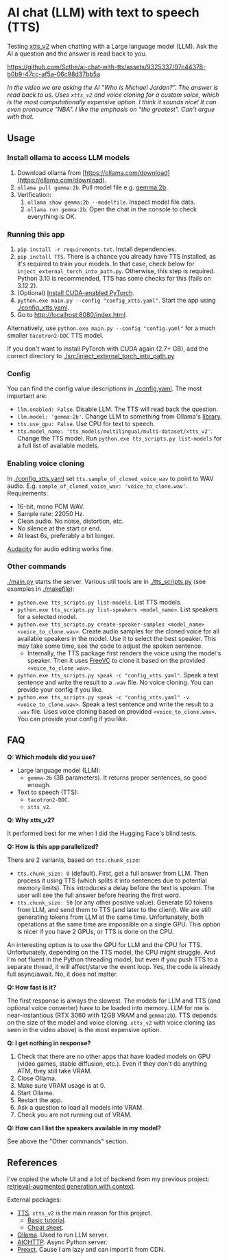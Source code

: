 # AI chat (LLM) with text to speech (TTS)

Testing [xtts_v2](https://github.com/coqui-ai/TTS) when chatting with a Large language model (LLM). Ask the AI a question and the answer is read back to you.



https://github.com/Scthe/ai-chat-with-tts/assets/9325337/97c44378-b0b9-47cc-af5a-06c98d37bb5a

*In the video we are asking the AI "Who is Michael Jordan?". The answer is read back to us. Uses `xtts_v2` and voice cloning for a custom voice, which is the most computationally expensive option. I think it sounds nice! It can even pronounce "NBA". I like the emphasis on "the greatest". Can't argue with that.*


## Usage

### Install ollama to access LLM models

1. Download ollama from [https://ollama.com/download](https://ollama.com/download).
2. `ollama pull gemma:2b`. Pull model file e.g. [gemma:2b](https://ollama.com/library/gemma:2b).
3. Verification:
   1. `ollama show gemma:2b --modelfile`. Inspect model file data.
   2. `ollama run gemma:2b`. Open the chat in the console to check everything is OK.

### Running this app

1. `pip install -r requirements.txt`. Install dependencies.
2. `pip install TTS`. There is a chance you already have TTS installed, as it's required to train your models. In that case, check below for `inject_external_torch_into_path.py`. Otherwise, this step is required. Python 3.10 is recommended, TTS has some checks for this (fails on 3.12.2).
3. (Optional) [Install CUDA-enabled PyTorch](https://pytorch.org/get-started/locally/).
4. `python.exe main.py --config "config_xtts.yaml"`. Start the app using [./config_xtts.yaml](config_xtts.yaml).
5. Go to [http://localhost:8080/index.html](http://localhost:8080/index.html).

Alternatively, use `python.exe main.py --config "config.yaml"` for a much smaller `tacotron2-DDC` TTS model.

If you don't want to install PyTorch with CUDA again (2.7+ GB), add the correct directory to [./src/inject_external_torch_into_path.py](src/inject_external_torch_into_path.py)

### Config

You can find the config value descriptions in [./config.yaml](config.yaml). The most important are:

- `llm.enabled: False`. Disable LLM. The TTS will read back the question.
- `llm.model: 'gemma:2b'`. Change LLM to something from Ollama's [library](https://ollama.com/library).
- `tts.use_gpu: False`. Use CPU for text to speech.
- `tts.model_name: 'tts_models/multilingual/multi-dataset/xtts_v2'`. Change the TTS model. Run `python.exe tts_scripts.py list-models` for a full list of available models.

### Enabling voice cloning

In [./config_xtts.yaml](config_xtts.yaml) set `tts.sample_of_cloned_voice_wav` to point to WAV audio. E.g. `sample_of_cloned_voice_wav: 'voice_to_clone.wav'`. Requirements:

- 16-bit, mono PCM WAV.
- Sample rate: 22050 Hz.
- Clean audio. No noise, distortion, etc.
- No silence at the start or end.
- At least 6s, preferably a bit longer.

[Audacity](https://www.audacityteam.org/) for audio editing works fine.

### Other commands

[./main.py](main.py) starts the server. Various util tools are in [./tts_scripts.py](tts_scripts.py) (see examples in [./makefile](makefile)):

- `python.exe tts_scripts.py list-models`. List TTS models.
- `python.exe tts_scripts.py list-speakers <model_name>`. List speakers for a selected model.
- `python.exe tts_scripts.py create-speaker-samples <model_name> <voice_to_clone.wav>`. Create audio samples for the cloned voice for all available speakers in the model. Use it to select the best speaker. This may take some time, see the code to adjust the spoken sentence.
  - Internally, the TTS package first renders the voice using the model's speaker. Then it uses [FreeVC](https://github.com/OlaWod/FreeVC) to clone it based on the provided `<voice_to_clone.wav>`.
- `python.exe tts_scripts.py speak -c "config_xtts.yaml"`. Speak a test sentence and write the result to a `.wav` file. No voice cloning. You can provide your config if you like.
- `python.exe tts_scripts.py speak -c "config_xtts.yaml" -v <voice_to_clone.wav>`. Speak a test sentence and write the result to a `.wav` file. Uses voice cloning based on provided `<voice_to_clone.wav>`. You can provide your config if you like.

## FAQ

**Q: Which models did you use?**

- Large language model (LLM):
  - `gemma-2b` (3B parameters). It returns proper sentences, so good enough.
- Text to speech (TTS):
  - `tacotron2-DDC`.
  - `xtts_v2`.

**Q: Why xtts_v2?**

It performed best for me when I did the Hugging Face's blind tests.

**Q: How is this app parallelized?**

There are 2 variants, based on `tts.chunk_size`:

- `tts.chunk_size: 0` (default). First, get a full answer from LLM. Then process it using TTS (which splits it into sentences due to potential memory limits). This introduces a delay before the text is spoken. The user will see the full answer before hearing the first word.
- `tts.chunk_size: 50` (or any other positive value). Generate 50 tokens from LLM, and send them to TTS (and later to the client). We are still generating tokens from LLM at the same time. Unfortunately, both operations at the same time are impossible on a single GPU. This option is nicer if you have 2 GPUs, or TTS is done on the CPU.

An interesting option is to use the GPU for LLM and the CPU for TTS. Unfortunately, depending on the TTS model, the CPU might struggle. And I'm not fluent in the Python threading model, but even if you push TTS to a separate thread, it will affect/starve the event loop. Yes, the code is already full async/await. No, it does not matter.

**Q: How fast is it?**

The first response is always the slowest. The models for LLM and TTS (and optional voice converter) have to be loaded into memory. LLM for me is near-instantious (RTX 3060 with 12GB VRAM and `gemma:2b`). TTS depends on the size of the model and voice cloning. `xtts_v2` with voice cloning (as seen in the video above) is the most expensive option.

**Q: I get nothing in response?**

1. Check that there are no other apps that have loaded models on GPU (video games, stable diffusion, etc.). Even if they don't do anything ATM, they still take VRAM.
2. Close Ollama.
3. Make sure VRAM usage is at 0.
4. Start Ollama.
5. Restart the app.
6. Ask a question to load all models into VRAM.
7. Check you are not running out of VRAM.

**Q: How can I list the speakers available in my model?**

See above the "Other commands" section.

## References

I've copied the whole UI and a lot of backend from my previous project: [retrieval-augmented generation with context](https://github.com/Scthe/rag-chat-with-context).

External packages:

- [TTS](https://docs.coqui.ai/en/latest/index.html). `xtts_v2` is the main reason for this project.
  - [Basic tutorial](https://docs.coqui.ai/en/latest/tutorial_for_nervous_beginners.html).
  - [Cheat sheet](https://docs.coqui.ai/en/latest/inference.html).
- [Ollama](https://ollama.com/). Used to run LLM server.
- [AIOHTTP](https://docs.aiohttp.org/en/stable/). Async Python server.
- [Preact](https://preactjs.com/). Cause I am lazy and can import it from CDN.
